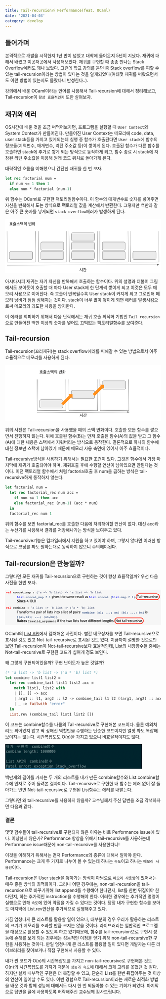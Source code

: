 ```yaml
---
title: Tail-recursion과 Performance(feat. OCaml)
date: '2021-04-03'
category: develop
---
```


## 들어가며

본격적으로 개발을 시작한지 1년 반이 넘었고 대학에 들어온지 5년이 지났다. 재귀에 대해서 배웠고 이곳저곳에서 사용해보았다. 재귀를 구현할 때 종종 만나는 Stack Overflow에러도 꽤나 보았다. 그런데 학교 강의를 듣던 중 Stack overflow를 피할 수 있는 tail-recursion이라는 방법이 있다는 것을 알게되었다(여태껏 재귀를 써왔으면서도 이런 방법이 있는지도 몰랐다니 반성한다..).

강의에서 배운 OCaml이라는 언어를 사용해서 Tail-recursion에 대해서 정리해보고, Tail-recursion이 `항상 효율적인지` 또한 살펴보자.

## 재귀와 에러

OS시간에 배운 것을 조금 써먹어보자면, 프로그램을 실행할 때 `User Context`와 System Context가 만들어진다. 만들어진 User Context는 메모리에 code, data, user stack등을 가지고 있게되는데 실행 중 함수가 호출된다면 `User stack`에 함수의 정보들(지역변수, 매개변수, 리턴 주소값 등)이 쌓이게 된다. 호출된 함수가 다른 함수를 호출하면 stack에 추가로 쌓게 되는 방식으로 동작하게 되고, 함수 종료 시 stack에 저장된 리턴 주소값을 이용해 원래 코드 위치로 돌아가게 된다.

대략적인 흐름을 이해했으니 간단한 재귀를 한 번 보자.

```ml
let rec factorial num =
  if num <= 1 then 1
  else num * factorial (num-1)
```

위 함수는 OCaml로 구현한 팩토리얼함수이다. 이 함수의 매개변수로 숫자를 넣어주면 자신을 반복해서 도는 방식으로 팩토리얼 값을 계산해서 반환한다. 그렇지만 백만과 같은 아주 큰 숫자를 넣게되면 `stack overflow`에러가 발생하게 된다.

![call-stack](https://raw.githubusercontent.com/qkrdmstlr3/devlog/main/posts/contents/develop/images/call-stack.png)

아시다시피 재귀는 자기 자신을 반복해서 호출하는 함수이다. 위의 설명과 더불어 그림에서도 보이듯이 호출할 때 마다 User stack에 한 단계씩 쌓이게 되고 이것은 모두 메모리 사용으로 이어진다. 즉 호출이 반복될수록 User stack이 커지게 되고 그로인해 메모리 낭비가 점점 심해지는 것이다. stack이 너무 많이 쌓이게 되면 에러를 발생시킴으로써 메모리의 과도한 사용을 방지한다.

이 에러를 회피하기 위해서 다음 단락에서는 재귀 호출 최적화 기법인 `Tail recursion`으로 만들어진 백만 이상의 숫자를 넣어도 끄떡없는 팩토리얼함수를 보여준다.

## Tail-recursion

Tail-recursion(꼬리재귀)는 stack overflow에러를 피해갈 수 있는 방법으로서 아주 효율적으로 메모리를 사용하게 된다.

![tail-call-stack](https://raw.githubusercontent.com/qkrdmstlr3/devlog/main/posts/contents/develop/images/tail-call-stack.png)

위의 사진은 Tail-recursion을 사용했을 때의 스택 변화이다. 호출한 모든 함수를 쌓으면서 진행하지 않는다. 뒤에 호출된 함수(B)는 먼저 호출된 함수(A)의 값을 받고 그 함수(A)에 대한 내용은 스택에서 지워버리는 방식으로 동작한다. 결론적으로 하나의 함수에 대한 정보만 스택에 남아있기 때문에 메모리 사용 측면에 있어서 아주 효율적이다.

Tail-recursive방식을 사용하기 위해서는 필요한 조건이 있다. 그것은 함수에서 가장 마지막에 재귀가 호출되어야 하며, 재귀호출 후에 수행할 연산이 남아있으면 안된다는 것이다. 이전 팩토리얼 함수에서 처럼 factorial호출 후 num을 곱하는 방식은 tail-recursive하게 동작하지 않는다.

```ml
let factorial num =
  let rec factorial_rec num acc =
    if num <= 1 then acc
    else factorial_rec (num-1) (acc * num)
  in
  factorial_rec num 1
```

위의 함수를 보면 factorial_rec를 호출한 다음에 처리해야할 연산이 없다. 대신 acc라는 누산기를 사용해서 결과를 저장해나가는 방식을 보여주고 있다.

Tail-recursive기능은 컴파일러에서 지원을 하고 있어야 하며, 그렇지 않다면 이러한 방식으로 코딩를 짜도 원하는대로 동작하지 않으니 주의해야된다.

## Tail-recursion은 만능일까?

그렇다면 모든 재귀를 Tail-recursion으로 구현하는 것이 항상 효율적일까? 우선 다음 사진을 한번 보자.

![ocaml-list](https://raw.githubusercontent.com/qkrdmstlr3/devlog/main/posts/contents/develop/images/ocaml-list.png)

OCaml의 [List API](https://caml.inria.fr/pub/docs/manual-ocaml/libref/List.html)에서 캡처해온 사진이다. 빨간 네모상자를 보면 Tail-recursive으로 표시된 것도 있고 Not-tail-recursive로 표시된 것도 있다. 지금까지 설명한 것으로만 보면 Tail-recursion이 Not-tail-recursive보다 효율적인데, List의 내장함수들 중에는 Not-tail-recursive로 구현된 코드가 십여개 정도 보인다.

왜 그렇게 구현되어있을까? 구현 난이도가 높은 것일까?

```ml
(* 'a list -> 'b list -> ('a * 'b) list *)
let combine list1 list2 =
  let rec combine_tail list1 list2 acc =
    match list1, list2 with
    | [], [] -> acc
    | arg1 :: l1, arg2 :: l2 -> combine_tail l1 l2 ((arg1, arg2) :: acc)
    | _ -> failwith "error"
  in
  List.rev (combine_tail list1 list2 [])
```

이 코드는 combine함수를 나름의 Tail-recursive로 구현해본 코드이다. 물론 예외처리도 되어있지 않고 딱 정해진 역할만을 수행하는 단순한 코드이지만 얼핏 봐도 복잡해보이지는 않는다. 시간복잡도도 O(n)을 가지고 있으니 비효율적이지도 않다.

![ocaml-combine-result](https://raw.githubusercontent.com/qkrdmstlr3/devlog/main/posts/contents/develop/images/ocaml-combine-result.png)

백만개의 길이를 가지는 두 개의 리스트를 내가 만든 combine함수와 List.combine함수에 인자로 주어 돌려본 결과이다. Tail-recursive로 구현한 내 함수는 에러 없이 잘 돌아가는 반면 Not-tail-recursive로 구현된 List함수는 에러를 내뱉는다.

그렇다면 왜 tail-recursive를 사용하지 않을까? 교수님께서 주신 답변을 조금 각색하자면 다음과 같다.

### 결론

몇몇 함수들이 tail-recursive로 구현되지 않은 이유는 바로 Performance issue에 있다. 이상한지 않은가? Performance 향상을 위해서 tail-recursive를 사용하는데 Performance issue때문에 non-tail-recursive를 사용한다니!

이것을 이해하기 위해서는 먼저 Performance의 종류에 대해서 알아야 한다. Performance는 크게 두 가지로 나누어 볼 수 있는데 하나는 `속도`이고 하나는 `메모리 사용량`이다.

Tail-recursion은 User stack을 쌓아가는 방식이 아님으로 `메모리 사용량`에 있어서는 매우 좋은 방식의 최적화이다. 그러나 어떤 경우에는, non-tail-recursion을 tail-recursion으로 바꾸기위해 list append를 수행해야 한다던지, list를 한번 뒤집어야 한다던지, 하는 추가적인 instruction을 수행해야 한다. 이러한 경우에는 추가적인 명령어 실행으로 인해 `속도`에 있어 약점을 가질 수 있다는 것이다. 당장 내가 구현한 함수를 보아도 마지막에 List.rev연산을 추가적으로 실행해주고 있다.

가끔 엄청나게 큰 리스트를 활용할 일이 있으나, 대부분의 경우 우리가 활용하는 리스트의 크기가 메모리를 초과할 만큼 크지는 않을 것이다. 라이브러리는 일반적인 프로그램을 대상으로 활용할 수 있도록 하고 있기때문에, 함수를 tail-recursion으로 구현시 성능에 손해를 보게 되는 경우에는 성능적인 이점을 얻기 위해 non-tail-recursive한 구현을 사용하는 것이다. 만일 엄청나게 큰 리스트를 활용할 일이 있다면 개발자는 다른 라이브러리를 찾아보거나 직접 구현해서 사용할 수 있다.

내가 짠 코드가 O(n)의 시간복잡도를 가지고 non-tail-recursive로 구현해본 것도 O(n)의 시간복잡도를 가지기 때문에 `성능과 속도`에 대해서 크게 고려를 못했던 것 같다. 하지만 실제 내부적인 구현은 더 복잡할 수 있고, 단순히 List를 한번 뒤집어주는 것 이상의 연산이 일어날 수도 있다. 이번 경험으로 Tail-recursion이라는 새로운 최적화 방법을 배운 것과 함께 성능에 대해서도 다시 한 번 되돌아볼 수 있는 기회가 되었다. 마지막으로 답변을 글에 사용하도록 허락해주신 교수님께 감사드립니다.
